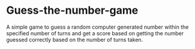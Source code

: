 # Guess-the-number-game
A simple game to guess a random computer generated number within the specified number of turns and get a score based on getting the number guessed correctly based on the number of turns taken. 
